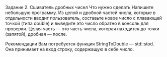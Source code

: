 Задание 2. Сшиватель дробных чисел
Что нужно сделать
Напишите небольшую программу. Из целой и дробной частей числа, которые в отдельности вводит пользователь, составьте новое число с плавающей точкой (типа double) и выведите это число обратно в консоль для проверки. Целая часть — это часть числа, которая находится до точки (запятой), дробная — после.

Рекомендации
Вам потребуется функция StringToDouble — std::stod. Она принимает на вход строку, содержащую в себе число.

